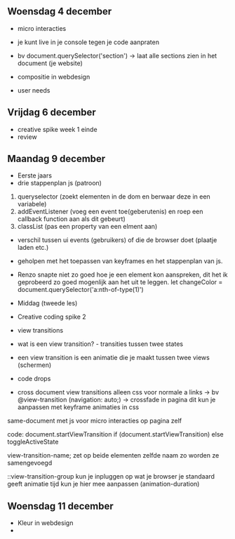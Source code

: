 ## Woensdag 4 december 
- micro interacties 
- je kunt live in je console tegen je code aanpraten 
- bv document.querySelector('section') -> laat alle sections zien in het document (je website)

- compositie in webdesign 
- user needs 


## Vrijdag 6 december 
- creative spike week 1 einde 
- review 


## Maandag 9 december 
- Eerste jaars 
- drie stappenplan js (patroon)
1. queryselector (zoekt elementen in de dom en berwaar deze in een variabele)
2. addEventListener (voeg een event toe(geberutenis) en roep een callback function aan als dit gebeurt)
3. classList (pas een property van een elment aan)

- verschil tussen ui events (gebruikers) of die de browser doet (plaatje laden etc.)

- geholpen met het toepassen van keyframes en het stappenplan van js. 
- Renzo snapte niet zo goed hoe je een element kon aanspreken, dit het ik geprobeerd zo goed mogenlijk aan het uit te leggen. 
let changeColor = document.querySelector('a:nth-of-type(1)')


- Middag (tweede les)
- Creative coding spike 2 
- view transitions 
- wat is een view transition? - transities tussen twee states 
- een view transition is een animatie die je maakt tussen twee views (schermen)
- code drops

- cross document view transitions 
alleen css 
voor normale a links -> bv @view-transition (navigation: auto;) -> crossfade in pagina 
dit kun je aanpassen met keyframe animaties in css

same-document 
met js voor micro interacties op pagina zelf 

code:
document.startViewTransition
if (document.startViewTransition)
else toggleActiveState 

view-transition-name; 
zet op beide elementen zelfde naam zo worden ze samengevoegd 

::view-transition-group
kun je inpluggen op wat je browser je standaard geeft 
animatie tijd kun je hier mee aanpassen (animation-duration)

## Woensdag 11 december 
- Kleur in webdesign 
- 